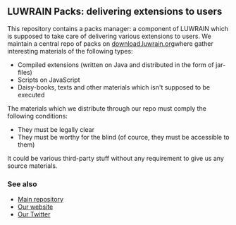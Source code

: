 
## LUWRAIN Packs: delivering extensions to users

This repository contains a packs manager:
a component of LUWRAIN which is supposed to take care of delivering various extensions to users.
We maintain a central repo of packs on [download.luwrain.org](http://download.luwrain.org)where gather  interesting materials of the following types:

* Compiled extensions (written on Java and distributed in the form of jar-files)
* Scripts on JavaScript
* Daisy-books, texts and other materials which isn't supposed to be executed

The materials which we distribute through our repo must comply the following conditions:

* They must be legally clear
* They must be worthy for the blind (of cource, they must be accessible to them)

It could be various third-party stuff
without any requirement to give us any source materials.

### See also

* [Main repository](https://github.com/luwrain/luwrain)
* [Our website](http://luwrain.org/?lang=en)
* [Our Twitter](http://twitter.com/luwrain)
